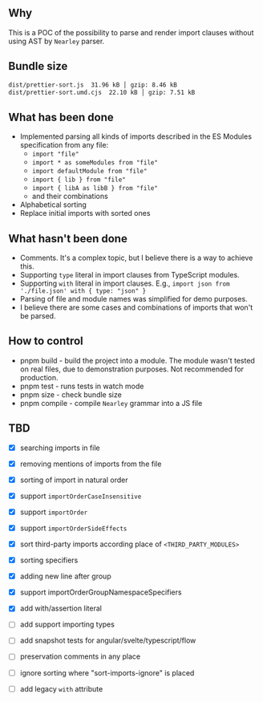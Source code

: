 ## Why
This is a POC of the possibility to parse and render import clauses without using AST by `Nearley` parser. 

## Bundle size

```sh
dist/prettier-sort.js  31.96 kB │ gzip: 8.46 kB
dist/prettier-sort.umd.cjs  22.10 kB │ gzip: 7.51 kB
```

## What has been done
- Implemented parsing all kinds of imports described in the ES Modules specification from any file:
  - `import "file"`
  - `import * as someModules from "file"`
  - `import defaultModule from "file"`
  - `import { lib } from "file"`
  - `import { libA as libB } from "file"`
  - and their combinations
- Alphabetical sorting
- Replace initial imports with sorted ones

## What hasn't been done
- Comments. It's a complex topic, but I believe there is a way to achieve this.
- Supporting `type` literal in import clauses from TypeScript modules.
- Supporting `with` literal in import clauses. E.g., `import json from './file.json' with { type: "json" }`
- Parsing of file and module names was simplified for demo purposes.
- I believe there are some cases and combinations of imports that won't be parsed.

## How to control
- pnpm build - build the project into a module. The module wasn't tested on real files, due to demonstration purposes. Not recommended for production.
- pnpm test - runs tests in watch mode
- pnpm size - check bundle size
- pnpm compile - compile `Nearley` grammar into a JS file


## TBD
- [x] searching imports in file
- [x] removing mentions of imports from the file
- [x] sorting of import in natural order
- [x] support `importOrderCaseInsensitive`
- [x] support `importOrder`
- [x] support `importOrderSideEffects`
- [x] sort third-party imports according place of `<THIRD_PARTY_MODULES>`
- [x] sorting specifiers
- [x] adding new line after group
- [x] support importOrderGroupNamespaceSpecifiers
- [x] add with/assertion literal
- [ ] add support importing types
- [ ] add snapshot tests for angular/svelte/typescript/flow
- [ ] preservation comments in any place
- [ ] ignore sorting where "sort-imports-ignore" is placed
- [ ] add legacy `with` attribute

